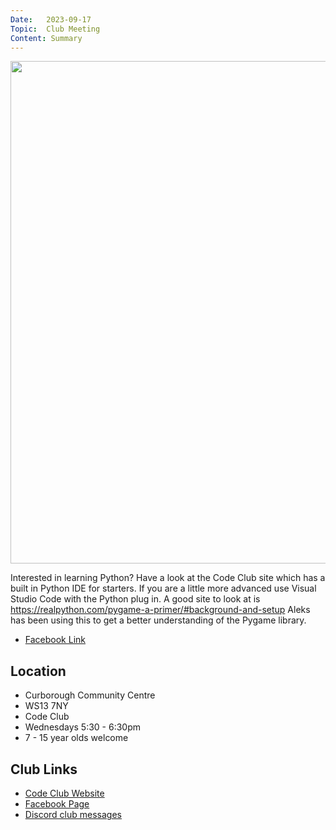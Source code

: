 ```yaml
---
Date:   2023-09-17
Topic:  Club Meeting
Content: Summary
---
```

[<img width="715px" height="804" src="https://scontent.fbhx6-1.fna.fbcdn.net/v/t39.30808-6/380001221_819497319868691_30186626974481456_n.jpg?_nc_cat=107&ccb=1-7&_nc_sid=5f2048&_nc_ohc=lKjOtSrBMYkAX9DgT-Q&_nc_ht=scontent.fbhx6-1.fna&edm=AKK4YLsEAAAA&oh=00_AfBvvquL7DnXAZ9SxPoahWGj3B4DzRXv9Wxad6CZosqIiA&oe=652C6B5D"/>](https://scontent.fbhx6-1.fna.fbcdn.net/v/t39.30808-6/380001221_819497319868691_30186626974481456_n.jpg?_nc_cat=107&ccb=1-7&_nc_sid=5f2048&_nc_ohc=lKjOtSrBMYkAX9DgT-Q&_nc_ht=scontent.fbhx6-1.fna&edm=AKK4YLsEAAAA&oh=00_AfBvvquL7DnXAZ9SxPoahWGj3B4DzRXv9Wxad6CZosqIiA&oe=652C6B5D)

Interested in learning Python? Have a look at the Code Club site which has a built in Python IDE for starters. If you are a little more advanced use Visual Studio Code with the Python plug in. A good site to look at is https://realpython.com/pygame-a-primer/#background-and-setup 
Aleks has been using this to get a better understanding of the Pygame library.

* [Facebook Link](https://www.facebook.com/720665616418529/posts/819499336535156)

## Location

* Curborough Community Centre
* WS13 7NY
* Code Club
* Wednesdays 5:30 - 6:30pm
* 7 - 15 year olds welcome

## Club Links

* [Code Club Website](https://lichfield-code-club.github.io/)
* [Facebook Page](https://www.facebook.com/LichfieldCoders)
* [Discord club messages](https://discord.gg/szz6xGK)
